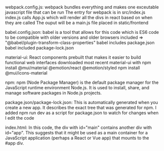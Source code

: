 webpack.config.js: webpack bundles everything and makes one exceutable javascript file that can be run 
                    The entry for webpack is in src/index.js 
                        index.js calls App.js which will render all the divs in react based on when they are called
                    The ouput will be a main.js file placed in static/frontend


babel.config.json: babel is a tool that allows for this code which is ES6 code to be compatible with older versions and older browsers
                    included => "@babel/plugin-transform-class-properties"
                    babel includes package.json
                    babel included package-lock.json

material-ui: React components prebuilt that makes it easier to build functional web interfaces 
                downloaded most recent material-ui with 
                    npm install @mui/material @emotion/react @emotion/styled
                    npm install @mui/icons-material

npm: npm (Node Package Manager) is the default package manager for the JavaScript runtime environment Node.js. 
     It is used to install, share, and manage software packages in Node.js projects.

package.json/package-lock.json: This is automatically generated when you create a new app. It describes the exact tree that was generated for npm. I added npm run dev as a script for package.json to watch for changes when I edit the code

index.html: In this code, the div with id="main" contains another div with id="app". This suggests that it might be used as a  main container for a JavaScript application (perhaps a React or Vue app) that mounts to the #app div.

